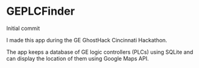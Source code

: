 # GEPLCFinder
Initial commit


I made this app during the GE GhostHack Cincinnati Hackathon.

The app keeps a database of GE logic controllers (PLCs) using SQLite and can display the location of them using Google Maps API.
